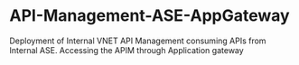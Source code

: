 # API-Management-ASE-AppGateway
Deployment of Internal VNET API Management consuming APIs from Internal ASE. Accessing the APIM through Application gateway
